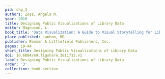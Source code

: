 ```yaml
---
pid: chp_3
authors: Zoss, Angela M.
year: 2016
title: Designing Public Visualizations of Library Data
editor: Magnuson, L.
book_title: 'Data Visualization: A Guide to Visual Storytelling for Librarians'
place_published: Lanham, MD
publisher: Rowman & Littlefield Publishers, Inc.
pages: 19-44
short_title: Designing Public Visualizations of Library Data
doi: 10.6084/m9.figshare.3811713.v1
label: Designing Public Visualizations of Library Data
order: '3'
collection: book-section
---
```

